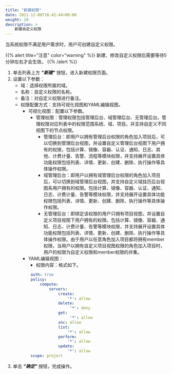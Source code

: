 ```yaml
---
title: "新建权限"
date: 2021-12-08T16:42:44+08:00
weight: 10
description: >
    新建自定义权限
---
```


当系统权限不满足用户需求时，用户可创建自定义权限。

{{% alert title="注意" color="warning" %}}
新建、修改自定义权限后需要等待5分钟左右才会生效。
{{% /alert %}}

1. 单击列表上方 **_"新建"_** 按钮，进入新建权限页面。
2. 设置以下参数：
    - 域：选择权限所属的域。
    - 名称：自定义权限的名称。
    - 备注：对自定义权限进行备注。
    - 权限配置方式：支持可视化视图和YAML编辑视图。
        - 可视化视图：配置以下参数。
            - 管理权限：管理权限包括管理后台、域管理后台、无管理后台。管理权限对应列表中的权限范围系统、域、项目。并支持自定义不同视图下的节点权限。
                - 管理后台：即用户以拥有管理后台权限的角色加入项目后，可以切换到管理后台视图，并设置自定义管理后台视图下用户拥有的权限，包括计算、镜像、容器、认证、通知、日志、其他、计费计量、告警、流程等模块权限，并支持展开设置具体功能权限包括列表、详情、更新、创建、删除、执行操作等具体操作权限。
                - 域管理后台：即用户以拥有域管理后台权限的角色加入项目后，可以切换到域管理后台视图，并支持自定义域挂历后台视图系用户拥有的权限。包括计算、镜像、容器、认证、通知、日志、计费计量、告警等模块权限，并支持展开设置具体功能权限包括列表、详情、更新、创建、删除、执行操作等具体操作权限。
                - 无管理后台：即绑定该权限的用户只拥有项目视图，并设置自定义项目视图下用户拥有的权限。包括计算、镜像、容器、通知、日志、计费计量、告警等模块权限，并支持展开设置具体功能权限包括列表、详情、更新、创建、删除、执行操作等具体操作权限。由于用户以任意角色加入项目都将拥有member权限，当用户以拥有自定义项目视图权限的角色加入项目时，用户的权限为自定义权限和member权限的并集。
       - YAML编辑视图：
           - 权限内容：格式如下。
           ```yaml
            auth: true
            policy:
                compute:
                    servers:
                        create:
                            '*': allow
                        delete:
                             '*': deny
                        get:
                             '*': allow
                        vnc: allow
                        list:
                            '*': allow
                        perform:
                            '*': allow
                        update:
                            '*': allow
            scope: project
            ``` 
3. 单击 **_"确定"_** 按钮，完成操作。